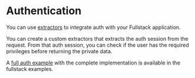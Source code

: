 # Authentication

You can use [extractors](./extractors) to integrate auth with your Fullstack application.

You can create a custom extractors that extracts the auth session from the request. From that auth session, you can check if the user has the required privileges before returning the private data.

A [full auth example](https://github.com/dioxuslabs/dioxus/blob/main/packages/fullstack/examples/axum-auth/src/main.rs) with the complete implementation is available in the fullstack examples.
